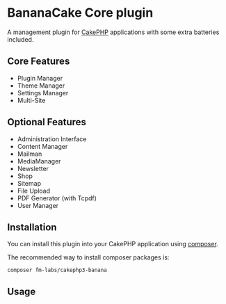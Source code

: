 # BananaCake Core plugin

A management plugin for [CakePHP](http://cakephp.org) applications with some extra batteries included.


## Core Features

- Plugin Manager
- Theme Manager
- Settings Manager
- Multi-Site

## Optional Features

- Administration Interface
- Content Manager
- Mailman
- MediaManager
- Newsletter
- Shop
- Sitemap
- File Upload
- PDF Generator (with Tcpdf)
- User Manager

## Installation

You can install this plugin into your CakePHP application using [composer](http://getcomposer.org).

The recommended way to install composer packages is:

```
composer fm-labs/cakephp3-banana
```

## Usage


